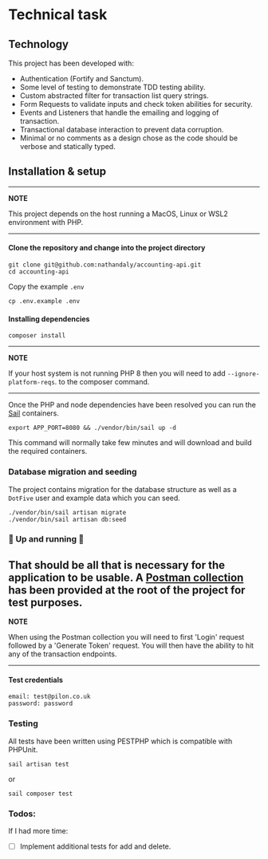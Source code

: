 # Technical task

## Technology

This project has been developed with:
 - Authentication (Fortify and Sanctum).
 - Some level of testing to demonstrate TDD testing ability.  
 - Custom abstracted filter for transaction list query strings.
 - Form Requests to validate inputs and check token abilities for security.
 - Events and Listeners that handle the emailing and logging of transaction. 
 - Transactional database interaction to prevent data corruption.
 - Minimal or no comments as a design chose as the code should be verbose and statically typed.

## Installation & setup

---
**NOTE**

This project depends on the host running a MacOS, Linux or WSL2 environment with PHP.

---

#### Clone the repository and change into the project directory
```
git clone git@github.com:nathandaly/accounting-api.git
cd accounting-api
```
Copy the example `.env`
```
cp .env.example .env
```
#### Installing dependencies
```
composer install
```

---
**NOTE**

If your host system is not running PHP 8 then you will need to add `--ignore-platform-reqs`. to the composer command.

---

Once the PHP and node dependencies have been resolved you can run the [Sail](https://laravel.com/docs/8.x/sail#introduction) containers.

```
export APP_PORT=8080 && ./vendor/bin/sail up -d
```
This command will normally take few minutes and will download and build the required containers.

### Database migration and seeding
The project contains migration for the database structure as well as a `DotFive` user and example data which you can seed.
```
./vendor/bin/sail artisan migrate
./vendor/bin/sail artisan db:seed
```

### :tada: Up and running :tada:
That should be all that is necessary for the application to be usable.
A [Postman collection](https://github.com/nathandaly/accounting-api/blob/master/postman_collection.json) has been provided at the root of the project for test purposes.
---
**NOTE**

When using the Postman collection you will need to first 'Login' request followed by a 'Generate Token' request. You will then have the ability to hit any of the transaction endpoints. 

---
#### Test credentials
```
email: test@pilon.co.uk
password: password
```

### Testing

All tests have been written using PESTPHP which is compatible with PHPUnit.
```
sail artisan test
```
or
```
sail composer test
```

### Todos:

If I had more time:
- [ ] Implement additional tests for add and delete.
